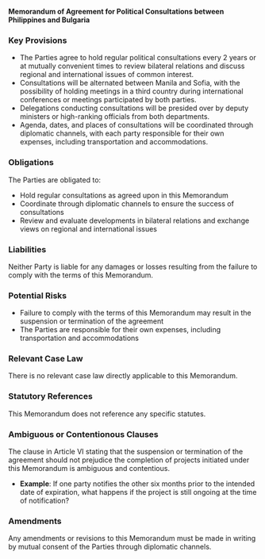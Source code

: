 **Memorandum of Agreement for Political Consultations between Philippines and Bulgaria**

### **Key Provisions**

*   The Parties agree to hold regular political consultations every 2 years or at mutually convenient times to review bilateral relations and discuss regional and international issues of common interest.
*   Consultations will be alternated between Manila and Sofia, with the possibility of holding meetings in a third country during international conferences or meetings participated by both parties.
*   Delegations conducting consultations will be presided over by deputy ministers or high-ranking officials from both departments.
*   Agenda, dates, and places of consultations will be coordinated through diplomatic channels, with each party responsible for their own expenses, including transportation and accommodations.

### **Obligations**

The Parties are obligated to:

*   Hold regular consultations as agreed upon in this Memorandum
*   Coordinate through diplomatic channels to ensure the success of consultations
*   Review and evaluate developments in bilateral relations and exchange views on regional and international issues

### **Liabilities**

Neither Party is liable for any damages or losses resulting from the failure to comply with the terms of this Memorandum.

### **Potential Risks**

*   Failure to comply with the terms of this Memorandum may result in the suspension or termination of the agreement
*   The Parties are responsible for their own expenses, including transportation and accommodations

### **Relevant Case Law**

There is no relevant case law directly applicable to this Memorandum.

### **Statutory References**

This Memorandum does not reference any specific statutes.

### **Ambiguous or Contentionous Clauses**

The clause in Article VI stating that the suspension or termination of the agreement should not prejudice the completion of projects initiated under this Memorandum is ambiguous and contentious.

*   **Example**: If one party notifies the other six months prior to the intended date of expiration, what happens if the project is still ongoing at the time of notification?

### **Amendments**

Any amendments or revisions to this Memorandum must be made in writing by mutual consent of the Parties through diplomatic channels.